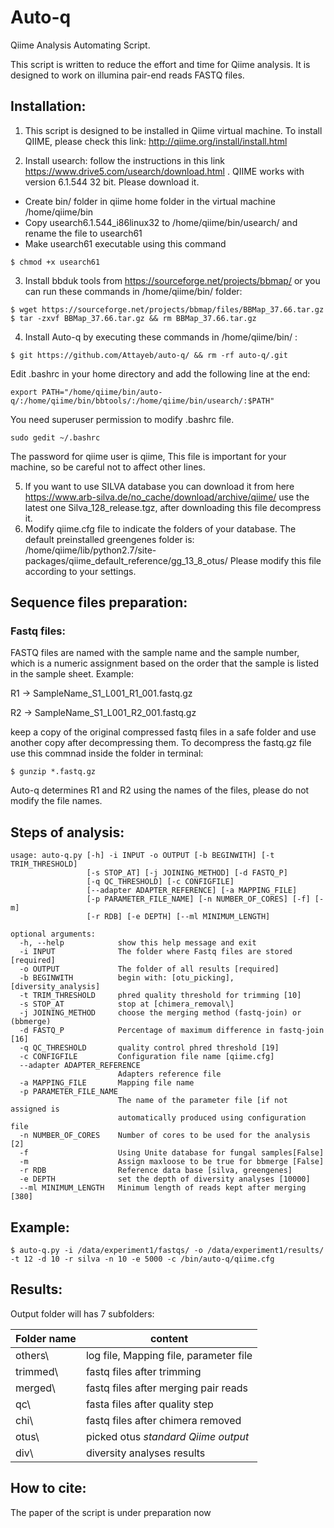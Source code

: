 # Auto-q
Qiime Analysis Automating Script.

This script is written to reduce the effort and time for Qiime analysis.
It is designed to work on illumina pair-end reads FASTQ files.

## Installation:
1. This script is designed to be installed in Qiime virtual machine. To install QIIME, please check this link: <http://qiime.org/install/install.html>

2. Install usearch: follow the instructions in this link  <https://www.drive5.com/usearch/download.html> . QIIME works with version 6.1.544 32 bit. Please download it. 

* Create bin/ folder in qiime home folder in the virtual machine /home/qiime/bin
* Copy usearch6.1.544_i86linux32 to /home/qiime/bin/usearch/ and rename the file to usearch61
* Make usearch61 executable using this command
```
$ chmod +x usearch61
``` 
[comment]: <> (this is comment)

3. Install bbduk tools from <https://sourceforge.net/projects/bbmap/> or you can run these commands in /home/qiime/bin/ folder: 

```buildoutcfg
$ wget https://sourceforge.net/projects/bbmap/files/BBMap_37.66.tar.gz
$ tar -zxvf BBMap_37.66.tar.gz && rm BBMap_37.66.tar.gz

```

4. Install Auto-q by executing these commands in /home/qiime/bin/ :
```buildoutcfg
$ git https://github.com/Attayeb/auto-q/ && rm -rf auto-q/.git 
```
Edit .bashrc in your home directory and add the following line at the end:
```buildoutcfg
export PATH="/home/qiime/bin/auto-q/:/home/qiime/bin/bbtools/:/home/qiime/bin/usearch/:$PATH"
```
You need superuser permission to modify .bashrc file.
```buildoutcfg
sudo gedit ~/.bashrc
``` 
The password for qiime user is qiime, 
This file is important for your machine, so be careful not to affect other lines.

5. If you want to use SILVA database you can download it from here <https://www.arb-silva.de/no_cache/download/archive/qiime/> use the latest one Silva_128_release.tgz, after downloading this file decompress it.
6. Modify qiime.cfg file to indicate the folders of your database. The default preinstalled greengenes folder is: /home/qiime/lib/python2.7/site-packages/qiime_default_reference/gg_13_8_otus/
 Please modify this file according to your settings.

## Sequence files preparation:
### Fastq files: 
FASTQ files are named with the sample name and the sample number, which is a numeric assignment based on the order that the sample is listed in the sample sheet. Example:
                     
R1 &rarr;  SampleName_S1_L001_R1_001.fastq.gz 

R2 &rarr;  SampleName_S1_L001_R2_001.fastq.gz

keep a copy of the original compressed fastq files in a safe folder and use another copy after decompressing them. To decompress the fastq.gz file use this commnad inside the folder in terminal:
```
$ gunzip *.fastq.gz
``` 
Auto-q determines R1 and R2 using the names of the files, please do not modify the file names.

## Steps of analysis:


```
usage: auto-q.py [-h] -i INPUT -o OUTPUT [-b BEGINWITH] [-t TRIM_THRESHOLD]
                 [-s STOP_AT] [-j JOINING_METHOD] [-d FASTQ_P]
                 [-q QC_THRESHOLD] [-c CONFIGFILE]
                 [--adapter ADAPTER_REFERENCE] [-a MAPPING_FILE]
                 [-p PARAMETER_FILE_NAME] [-n NUMBER_OF_CORES] [-f] [-m]
                 [-r RDB] [-e DEPTH] [--ml MINIMUM_LENGTH]

```


```
optional arguments:
  -h, --help            show this help message and exit
  -i INPUT              The folder where Fastq files are stored [required]
  -o OUTPUT             The folder of all results [required]
  -b BEGINWITH          begin with: [otu_picking], [diversity_analysis]
  -t TRIM_THRESHOLD     phred quality threshold for trimming [10]
  -s STOP_AT            stop at [chimera_removal\]
  -j JOINING_METHOD     choose the merging method (fastq-join) or (bbmerge)
  -d FASTQ_P            Percentage of maximum difference in fastq-join [16]
  -q QC_THRESHOLD       quality control phred threshold [19]
  -c CONFIGFILE         Configuration file name [qiime.cfg]
  --adapter ADAPTER_REFERENCE
                        Adapters reference file
  -a MAPPING_FILE       Mapping file name
  -p PARAMETER_FILE_NAME
                        The name of the parameter file [if not assigned is
                        automatically produced using configuration file
  -n NUMBER_OF_CORES    Number of cores to be used for the analysis [2]
  -f                    Using Unite database for fungal samples[False]
  -m                    Assign maxloose to be true for bbmerge [False]
  -r RDB                Reference data base [silva, greengenes]
  -e DEPTH              set the depth of diversity analyses [10000]
  --ml MINIMUM_LENGTH   Minimum length of reads kept after merging [380]

```

## Example:
```
$ auto-q.py -i /data/experiment1/fastqs/ -o /data/experiment1/results/ -t 12 -d 10 -r silva -n 10 -e 5000 -c /bin/auto-q/qiime.cfg 
```

## Results:
Output folder will has 7 subfolders:

| Folder name | content                                   |
|-------------|-------------------------------------------|
| others\     | log file, Mapping file, parameter file    |
| trimmed\    | fastq files after trimming                |
| merged\     | fastq files after merging pair reads      |
| qc\         | fasta files after quality step            | 
| chi\        | fastq files after chimera removed         | 
| otus\       | picked otus *standard Qiime output*       |
| div\        | diversity analyses results                |

## How to cite:
The paper of the script is under preparation now
